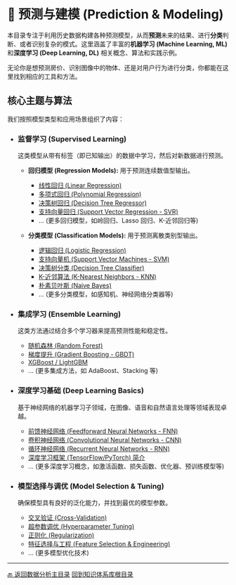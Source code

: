 # 🔮 预测与建模 (Prediction & Modeling)

本目录专注于利用历史数据构建各种预测模型，从而**预测**未来的结果、进行**分类**判断、或者识别复杂的模式。这里涵盖了丰富的**机器学习 (Machine Learning, ML)** 和**深度学习 (Deep Learning, DL)** 相关概念、算法和实践示例。

无论你是想预测房价、识别图像中的物体、还是对用户行为进行分类，你都能在这里找到相应的工具和方法。

## 核心主题与算法

我们按照模型类型和应用场景组织了内容：

-   ### 监督学习 (Supervised Learning)
    这类模型从带有标签（即已知输出）的数据中学习，然后对新数据进行预测。

    -   **回归模型 (Regression Models):** 用于预测连续数值型输出。
        -   [线性回归 (Linear Regression)](<./01-Regression-Models/Linear-Regression.md>)
        -   [多项式回归 (Polynomial Regression)](<./01-Regression-Models/Polynomial-Regression.md>)
        -   [决策树回归 (Decision Tree Regressor)](<./01-Regression-Models/Decision-Tree-Regression.md>)
        -   [支持向量回归 (Support Vector Regression - SVR)](<./01-Regression-Models/SVR.md>)
        -   ... (更多回归模型，如岭回归、Lasso 回归、K-近邻回归等)

    -   **分类模型 (Classification Models):** 用于预测离散类别型输出。
        -   [逻辑回归 (Logistic Regression)](<./02-Classification-Models/Logistic-Regression.md>)
        -   [支持向量机 (Support Vector Machines - SVM)](<./02-Classification-Models/SVM.md>)
        -   [决策树分类 (Decision Tree Classifier)](<./02-Classification-Models/Decision-Tree-Classification.md>)
        -   [K-近邻算法 (K-Nearest Neighbors - KNN)](<./02-Classification-Models/KNN.md>)
        -   [朴素贝叶斯 (Naive Bayes)](<./02-Classification-Models/Naive-Bayes.md>)
        -   ... (更多分类模型，如感知机、神经网络分类器等)

-   ### 集成学习 (Ensemble Learning)
    这类方法通过结合多个学习器来提高预测性能和稳定性。

    -   [随机森林 (Random Forest)](<./03-Ensemble-Methods/Random-Forest.md>)
    -   [梯度提升 (Gradient Boosting - GBDT)](<./03-Ensemble-Methods/Gradient-Boosting.md>)
    -   [XGBoost / LightGBM](<./03-Ensemble-Methods/XGBoost-LightGBM.md>)
    -   ... (更多集成方法，如 AdaBoost、Stacking 等)

-   ### 深度学习基础 (Deep Learning Basics)
    基于神经网络的机器学习子领域，在图像、语音和自然语言处理等领域表现卓越。

    -   [前馈神经网络 (Feedforward Neural Networks - FNN)](<./04-Deep-Learning-Basics/Feedforward-NN.md>)
    -   [卷积神经网络 (Convolutional Neural Networks - CNN)](<./04-Deep-Learning-Basics/CNN.md>)
    -   [循环神经网络 (Recurrent Neural Networks - RNN)](<./04-Deep-Learning-Basics/RNN.md>)
    -   [深度学习框架 (TensorFlow/PyTorch) 简介](<./04-Deep-Learning-Basics/DL-Frameworks-Intro.md>)
    -   ... (更多深度学习概念，如激活函数、损失函数、优化器、预训练模型等)

-   ### 模型选择与调优 (Model Selection & Tuning)
    确保模型具有良好的泛化能力，并找到最优的模型参数。

    -   [交叉验证 (Cross-Validation)](<./05-Model-Selection-Tuning/Cross-Validation.md>)
    -   [超参数调优 (Hyperparameter Tuning)](<./05-Model-Selection-Tuning/Hyperparameter-Tuning.md>)
    -   [正则化 (Regularization)](<./05-Model-Selection-Tuning/Regularization.md>)
    -   [特征选择与工程 (Feature Selection & Engineering)](<./05-Model-Selection-Tuning/Feature-Selection-Engineering.md>)
    -   ... (更多模型优化技术)
---

[🔙 返回数据分析主目录](<../README.md>)
[回到知识体系库根目录](<../../../README.md>)
